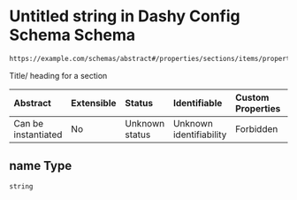 # Untitled string in Dashy Config Schema Schema

```txt
https://example.com/schemas/abstract#/properties/sections/items/properties/name
```

Title/ heading for a section

| Abstract            | Extensible | Status         | Identifiable            | Custom Properties | Additional Properties | Access Restrictions | Defined In                                                                             |
| :------------------ | :--------- | :------------- | :---------------------- | :---------------- | :-------------------- | :------------------ | :------------------------------------------------------------------------------------- |
| Can be instantiated | No         | Unknown status | Unknown identifiability | Forbidden         | Allowed               | none                | [dashy-config.schema.json*](../../out/dashy-config.schema.json "open original schema") |

## name Type

`string`
